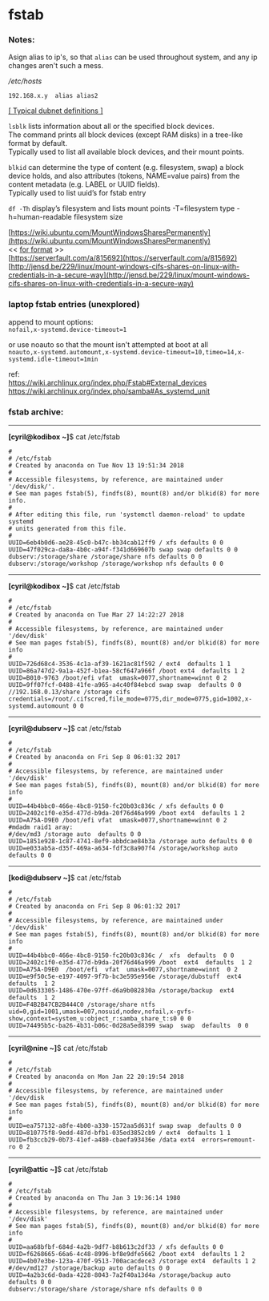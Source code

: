 # fstab

### Notes:
Asign alias to ip's, so that `alias` can be used throughout system, and any ip changes aren't such a mess.  

_/etc/hosts_
```
192.168.x.y  alias alias2
```
[[ Typical dubnet definitions ]](server-gen.md#-etc-hostname-)  

`lsblk` lists information about all or the specified block devices.  
The command prints all block devices (except RAM disks) in a tree-like format by default.  
Typically used to list all available block devices, and their mount points.  

`blkid` can determine the type of content (e.g. filesystem, swap) a block device holds, and also attributes (tokens, NAME=value pairs) from the content metadata (e.g. LABEL or UUID fields).  
Typically used to list uuid’s for fstab entry  

`df -Th` display’s filesystem and lists mount points -T=filesystem type -h=human-readable filesystem size  

[https://wiki.ubuntu.com/MountWindowsSharesPermanently](https://wiki.ubuntu.com/MountWindowsSharesPermanently)  
<< [for format](https://unix.stackexchange.com/a/276318) >>  
[https://serverfault.com/a/815692](https://serverfault.com/a/815692)  
[http://jensd.be/229/linux/mount-windows-cifs-shares-on-linux-with-credentials-in-a-secure-way](http://jensd.be/229/linux/mount-windows-cifs-shares-on-linux-with-credentials-in-a-secure-way)  

### laptop fstab entries (unexplored)  
append to mount options:  
`nofail,x-systemd.device-timeout=1`

or use noauto so that the mount isn't attempted at boot at all  
`noauto,x-systemd.automount,x-systemd.device-timeout=10,timeo=14,x-systemd.idle-timeout=1min`  

ref:  
https://wiki.archlinux.org/index.php/Fstab#External_devices  
https://wiki.archlinux.org/index.php/samba#As_systemd_unit  

### fstab archive:
--------------
**[cyril@kodibox ~]**$ cat /etc/fstab  
```
#
# /etc/fstab
# Created by anaconda on Tue Nov 13 19:51:34 2018
#
# Accessible filesystems, by reference, are maintained under '/dev/disk/'.
# See man pages fstab(5), findfs(8), mount(8) and/or blkid(8) for more info.
#
# After editing this file, run 'systemctl daemon-reload' to update systemd
# units generated from this file.
#
UUID=6eb4b0d6-ae28-45c0-b47c-bb34cab12ff9 / xfs defaults 0 0
UUID=47f029ca-da8a-4b0c-a94f-f341d669607b swap swap defaults 0 0
dubserv:/storage/share /storage/share nfs defaults 0 0
dubserv:/storage/workshop /storage/workshop nfs defaults 0 0
```  
-------
**[cyril@kodibox ~]**$ cat /etc/fstab  
``` 
#
# /etc/fstab
# Created by anaconda on Tue Mar 27 14:22:27 2018
#
# Accessible filesystems, by reference, are maintained under '/dev/disk'
# See man pages fstab(5), findfs(8), mount(8) and/or blkid(8) for more info
#
UUID=726d68c4-3536-4c1a-af39-1621ac81f592 / ext4  defaults 1 1
UUID=86a747d2-9a1a-452f-b1ea-58cf647a966f /boot ext4  defaults 1 2
UUID=B010-9763 /boot/efi vfat  umask=0077,shortname=winnt 0 2
UUID=9ff07fcf-0488-41fe-a965-a4c40f84ebcd swap swap  defaults 0 0
//192.168.0.13/share /storage cifs credentials=/root/.cifscred,file_mode=0775,dir_mode=0775,gid=1002,x-systemd.automount 0 0
```
----
**[cyril@dubserv ~]**$ cat /etc/fstab
``` 
#
# /etc/fstab
# Created by anaconda on Fri Sep 8 06:01:32 2017
#
# Accessible filesystems, by reference, are maintained under '/dev/disk'
# See man pages fstab(5), findfs(8), mount(8) and/or blkid(8) for more info
#
UUID=44b4bbc0-466e-4bc8-9150-fc20b03c836c / xfs defaults 0 0
UUID=2402c1f0-e35d-477d-b9da-20f76d46a999 /boot ext4  defaults 1 2
UUID=A75A-D9E0 /boot/efi vfat  umask=0077,shortname=winnt 0 2
#mdadm raid1 aray:
#/dev/md3 /storage auto  defaults 0 0
UUID=1851e928-1c87-4741-8ef9-abbdcae84b3a /storage auto defaults 0 0
UUID=e033ab5a-d35f-469a-a634-fdf3c8a907f4 /storage/workshop auto defaults 0 0
```
-----------
**[kodi@dubserv ~]**$ cat /etc/fstab
```
#
# /etc/fstab
# Created by anaconda on Fri Sep 8 06:01:32 2017
#
# Accessible filesystems, by reference, are maintained under '/dev/disk'
# See man pages fstab(5), findfs(8), mount(8) and/or blkid(8) for more info
#
UUID=44b4bbc0-466e-4bc8-9150-fc20b03c836c /  xfs  defaults  0 0
UUID=2402c1f0-e35d-477d-b9da-20f76d46a999 /boot  ext4  defaults  1 2
UUID=A75A-D9E0  /boot/efi  vfat  umask=0077,shortname=winnt  0 2
UUID=e9f50c5e-e197-4097-9f7b-bc3e595e956e /storage/dubstuff  ext4  defaults  1 2
UUID=0d633305-1486-470e-97ff-d6a9b082830a /storage/backup  ext4  defaults  1 2
UUID=F4B2B47CB2B444C0 /storage/share ntfs uid=0,gid=1001,umask=007,nosuid,nodev,nofail,x-gvfs-show,context=system_u:object_r:samba_share_t:s0 0 0
UUID=74495b5c-ba26-4b31-b06c-0d28a5ed8399 swap  swap  defaults  0 0
```
--------
**[cyril@nine ~]**$ cat /etc/fstab
```
#
# /etc/fstab
# Created by anaconda on Mon Jan 22 20:19:54 2018
#
# Accessible filesystems, by reference, are maintained under '/dev/disk
# See man pages fstab(5), findfs(8), mount(8) and/or blkid(8) for more info
#
UUID=ea757132-a8fe-4b00-a330-1572aa5d631f swap swap  defaults 0 0
UUID=810775f8-9edd-487d-bfb1-035ed3852cb9 / ext4  defaults 1 1
UUID=fb3ccb29-0b73-41ef-a480-cbaefa93436e /data ext4  errors=remount-ro 0 2
```
------------
**[cyril@attic ~]**$ cat /etc/fstab
```
#
# /etc/fstab
# Created by anaconda on Thu Jan 3 19:36:14 1980
#
# Accessible filesystems, by reference, are maintained under '/dev/disk'
# See man pages fstab(5), findfs(8), mount(8) and/or blkid(8) for more info
#
UUID=aa68bfbf-684d-4a2b-9df7-b8b613c2df33 / xfs defaults 0 0
UUID=f6268665-66a6-4c48-8996-bf8e9dfe5662 /boot ext4  defaults 1 2
UUID=4b07e3be-123a-470f-9513-700acacdece3 /storage ext4  defaults 1 2
#/dev/md127 /storage/backup auto defaults 0 0
UUID=4a2b3c6d-0ada-4228-8043-7a2f40a13d4a /storage/backup auto  defaults 0 0
dubserv:/storage/share /storage/share nfs defaults 0 0
```

